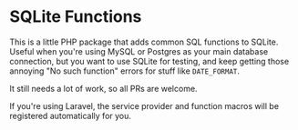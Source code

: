 # SQLite Functions

This is a little PHP package that adds common SQL functions to SQLite. Useful when you're using MySQL or Postgres as your main database connection, but you want to use SQLite for testing, and keep getting those annoying "No such function" errors for stuff like `DATE_FORMAT`.

It still needs a lot of work, so all PRs are welcome.

If you're using Laravel, the service provider and function macros will be registered automatically for you.
